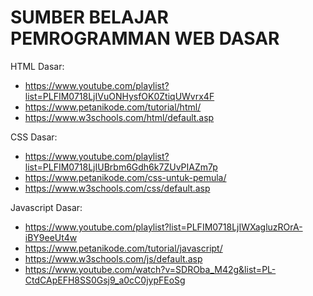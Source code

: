 # SUMBER BELAJAR PEMROGRAMMAN WEB DASAR

HTML Dasar:
  - https://www.youtube.com/playlist?list=PLFIM0718LjIVuONHysfOK0ZtiqUWvrx4F
  - https://www.petanikode.com/tutorial/html/
  - https://www.w3schools.com/html/default.asp

CSS Dasar:
  - https://www.youtube.com/playlist?list=PLFIM0718LjIUBrbm6Gdh6k7ZUvPIAZm7p
  - https://www.petanikode.com/css-untuk-pemula/
  - https://www.w3schools.com/css/default.asp

Javascript Dasar:
  - https://www.youtube.com/playlist?list=PLFIM0718LjIWXagluzROrA-iBY9eeUt4w
  - https://www.petanikode.com/tutorial/javascript/
  - https://www.w3schools.com/js/default.asp
  - https://www.youtube.com/watch?v=SDROba_M42g&list=PL-CtdCApEFH8SS0Gsj9_a0cC0jypFEoSg
